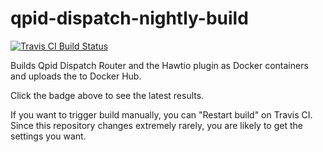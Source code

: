 # qpid-dispatch-nightly-build

[![Travis CI Build Status](https://travis-ci.org/msgqe/travisci.svg?branch=qpid-dispatch-nightly-build)](https://travis-ci.org/msgqe/travisci/branches)

Builds Qpid Dispatch Router and the Hawtio plugin as Docker containers and uploads the to Docker Hub.

Click the badge above to see the latest results.

If you want to trigger build manually, you can "Restart build" on Travis CI. Since this repository changes
extremely rarely, you are likely to get the settings you want.
